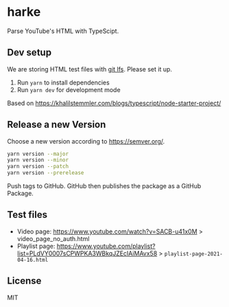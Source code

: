 # harke

Parse YouTube's HTML with TypeScipt.

## Dev setup

We are storing HTML test files with [git lfs](https://git-lfs.github.com/).
Please set it up.

1. Run `yarn` to install dependencies
2. Run `yarn dev` for development mode

Based on https://khalilstemmler.com/blogs/typescript/node-starter-project/

## Release a new Version

Choose a new version according to <https://semver.org/>.

```bash
yarn version --major
yarn version --minor
yarn version --patch
yarn version --prerelease
```

Push tags to GitHub.
GitHub then publishes the package as a GitHub Package.

## Test files

- Video page: https://www.youtube.com/watch?v=SACB-u41x0M > video_page_no_auth.html
- Playlist page: https://www.youtube.com/playlist?list=PLdVY0007sCPWPKA3WBkqJZEcIAiMAvx58 > `playlist-page-2021-04-16.html`

## License

MIT

